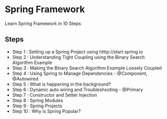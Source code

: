 # Spring Framework
Learn Spring Framework in 10 Steps

## Steps
* Step 1 : Setting up a Spring Project using htttp://start.spring.io
* Step 2 : Understanding Tight Coupling using the Binary Search Algorithm Example
* Step 3 : Making the Binary Search Algorithm Example Loosely Coupled
* Step 4 : Using Spring to Manage Dependencies - @Component, @Autowired
* Step 5 : What is happening in the background?
* Step 6 : Dynamic auto wiring and Troubleshooting - @Primary
* Step 7 : Constructor and Setter Injection
* Step 8 : Spring Modules
* Step 9 : Spring Projects
* Step 10 : Why is Spring Popular?
